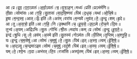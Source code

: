 

  
आ।प्र।द्र॒व॒।प॒रा॒ऽवतः॑।अ॒र्वा॒ऽवतः॑।च॒।वृ॒त्र॒ऽह॒न्।मध्वः॑।प्रति॑।प्रऽभ॑र्मणि॥  
ती॒व्राः।सोमा॑सः।आ।ग॒हि॒।सु॒तासः॑।मा॒द॒यि॒ष्णवः॑।पिब॑।द॒धृक्।यथा॑।ओ॒चि॒षे॥  
इ॒षा।म॒न्द॒स्व॒।आत्।ऊँ॒ इति॑।ते।अर॑म्।वरा॑य।म॒न्यवे॑।भुव॑त्।ते॒।इ॒न्द्र॒।शम्।हृ॒दे॥  
आ।तु।अ॒स॒त्रो॒ इति॑।आ।ग॒हि॒।नि।उ॒क्थानि॑।च॒।हू॒य॒से॒।उ॒प॒ऽमे।रो॒च॒ने।दि॒वः॥  
तुभ्य॑।अ॒यम्।अद्रि॑ऽभिः।सु॒तः।गोभिः॑।श्री॒तः।मदा॑य।कम्।प्र।सोमः॑।इ॒न्द्र॒।हू॒य॒ते॒॥  
इन्द्र॑।श्रु॒धि।सु।मे॒।हव॑म्।अ॒स्मे इति॑।सु॒तस्य॑।गोऽम॑तः।वि।पी॒तिम्।तृ॒प्तिम्।अ॒श्नु॒हि॒॥  
यः।इ॒न्द्र॒।च॒म॒सेषु॑।आ।सोमः॑।च॒मूषु॑।ते॒।सु॒तः।पिब॑।इत्।अ॒स्य॒।त्वम्।ई॒शि॒षे॒॥  
यः।अ॒प्ऽसु।च॒न्द्रमाः॑ऽइव।सोमः॑।च॒मूषु॑।ददृ॑शे।पिब॑।इत्।अ॒स्य॒।त्वम्।ई॒शि॒षे॒॥  
यम्।ते॒।श्ये॒नः।प॒दा।अभ॑रत्।ति॒रः।रजां॑सि।अस्पृ॑तम्।पिब॑।इत्।अ॒स्य॒।त्वम्।ई॒शि॒षे॒॥  
